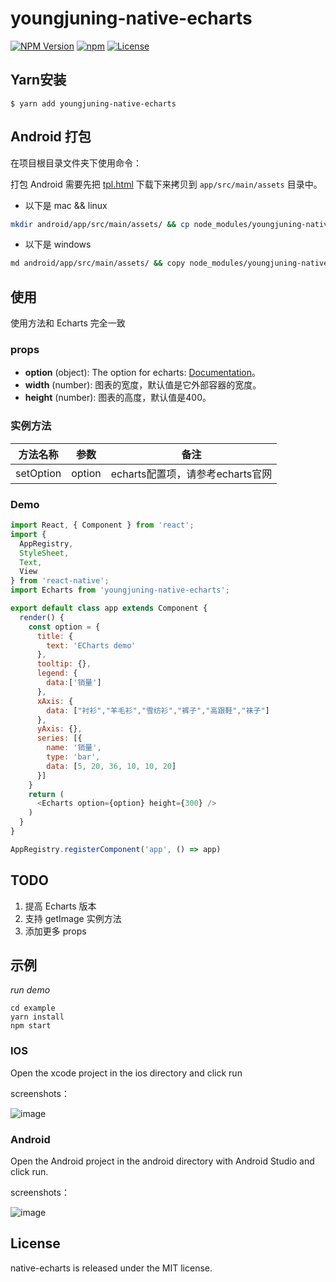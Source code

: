 # youngjuning-native-echarts

[![NPM Version](https://img.shields.io/npm/v/youngjuning-native-echarts.svg?style=flat)](https://www.npmjs.org/package/youngjuning-native-echarts) [![npm](https://img.shields.io/npm/dm/youngjuning-native-echarts.svg?style=flat)](https://www.npmjs.org/package/youngjuning-native-echarts) [![License](http://img.shields.io/npm/l/native-echarts.svg?style=flat)](https://raw.githubusercontent.com/youngjuning/youngjuning-native-echarts/master/LICENSE.md)

## Yarn安装

```
$ yarn add youngjuning-native-echarts
```

## Android 打包

在项目根目录文件夹下使用命令：

打包 Android 需要先把 [tpl.html](http://t.cn/RBHgzv0) 下载下来拷贝到 `app/src/main/assets` 目录中。

- 以下是 mac && linux

```bash
mkdir android/app/src/main/assets/ && cp node_modules/youngjuning-native-echarts/src/components/Echarts/tpl.html android/app/src/main/assets/
```
- 以下是 windows

```bash
md android/app/src/main/assets/ && copy node_modules/youngjuning-native-echarts/src/components/Echarts/tpl.html android/app/src/main/assets/
```

## 使用

使用方法和 Echarts 完全一致

### props

- **option** (object): The option for echarts: [Documentation](http://echarts.baidu.com/option.html#title)。
- **width** (number): 图表的宽度，默认值是它外部容器的宽度。
- **height** (number): 图表的高度，默认值是400。

### 实例方法

| 方法名称  | 参数   | 备注                             |
| --------- | ------ | -------------------------------- |
| setOption | option | echarts配置项，请参考echarts官网 |

### Demo

```js
import React, { Component } from 'react';
import {
  AppRegistry,
  StyleSheet,
  Text,
  View
} from 'react-native';
import Echarts from 'youngjuning-native-echarts';

export default class app extends Component {
  render() {
    const option = {
      title: {
        text: 'ECharts demo'
      },
      tooltip: {},
      legend: {
        data:['销量']
      },
      xAxis: {
        data: ["衬衫","羊毛衫","雪纺衫","裤子","高跟鞋","袜子"]
      },
      yAxis: {},
      series: [{
        name: '销量',
        type: 'bar',
        data: [5, 20, 36, 10, 10, 20]
      }]
    }
    return (
      <Echarts option={option} height={300} />
    )
  }
}

AppRegistry.registerComponent('app', () => app)
```

## TODO

1. 提高 Echarts 版本
2. 支持 getImage 实例方法
3. 添加更多 props

## 示例

*run demo*

```
cd example
yarn install
npm start
```

### IOS

Open the xcode project in the ios directory and click run

screenshots：

![image](https://i.loli.net/2018/06/17/5b260bb5de954.png)

### Android

Open the Android project in the android directory with Android Studio and click run.

screenshots：

![image](https://i.loli.net/2018/06/17/5b260bc836765.png)

## License

native-echarts is released under the MIT license.
